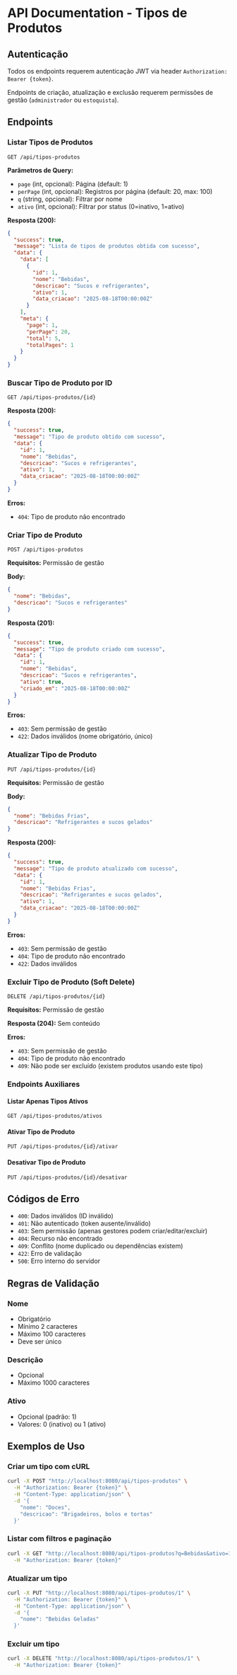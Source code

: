 # API Documentation - Tipos de Produtos

## Autenticação

Todos os endpoints requerem autenticação JWT via header `Authorization: Bearer {token}`.

Endpoints de criação, atualização e exclusão requerem permissões de gestão (`administrador` ou `estoquista`).

## Endpoints

### Listar Tipos de Produtos

```http
GET /api/tipos-produtos
```

**Parâmetros de Query:**
- `page` (int, opcional): Página (default: 1)
- `perPage` (int, opcional): Registros por página (default: 20, max: 100)
- `q` (string, opcional): Filtrar por nome
- `ativo` (int, opcional): Filtrar por status (0=inativo, 1=ativo)

**Resposta (200):**
```json
{
  "success": true,
  "message": "Lista de tipos de produtos obtida com sucesso",
  "data": {
    "data": [
      {
        "id": 1,
        "nome": "Bebidas",
        "descricao": "Sucos e refrigerantes",
        "ativo": 1,
        "data_criacao": "2025-08-18T00:00:00Z"
      }
    ],
    "meta": {
      "page": 1,
      "perPage": 20,
      "total": 5,
      "totalPages": 1
    }
  }
}
```

### Buscar Tipo de Produto por ID

```http
GET /api/tipos-produtos/{id}
```

**Resposta (200):**
```json
{
  "success": true,
  "message": "Tipo de produto obtido com sucesso",
  "data": {
    "id": 1,
    "nome": "Bebidas",
    "descricao": "Sucos e refrigerantes",
    "ativo": 1,
    "data_criacao": "2025-08-18T00:00:00Z"
  }
}
```

**Erros:**
- `404`: Tipo de produto não encontrado

### Criar Tipo de Produto

```http
POST /api/tipos-produtos
```

**Requisitos:** Permissão de gestão

**Body:**
```json
{
  "nome": "Bebidas",
  "descricao": "Sucos e refrigerantes"
}
```

**Resposta (201):**
```json
{
  "success": true,
  "message": "Tipo de produto criado com sucesso",
  "data": {
    "id": 1,
    "nome": "Bebidas",
    "descricao": "Sucos e refrigerantes",
    "ativo": true,
    "criado_em": "2025-08-18T00:00:00Z"
  }
}
```

**Erros:**
- `403`: Sem permissão de gestão
- `422`: Dados inválidos (nome obrigatório, único)

### Atualizar Tipo de Produto

```http
PUT /api/tipos-produtos/{id}
```

**Requisitos:** Permissão de gestão

**Body:**
```json
{
  "nome": "Bebidas Frias",
  "descricao": "Refrigerantes e sucos gelados"
}
```

**Resposta (200):**
```json
{
  "success": true,
  "message": "Tipo de produto atualizado com sucesso",
  "data": {
    "id": 1,
    "nome": "Bebidas Frias",
    "descricao": "Refrigerantes e sucos gelados",
    "ativo": 1,
    "data_criacao": "2025-08-18T00:00:00Z"
  }
}
```

**Erros:**
- `403`: Sem permissão de gestão
- `404`: Tipo de produto não encontrado
- `422`: Dados inválidos

### Excluir Tipo de Produto (Soft Delete)

```http
DELETE /api/tipos-produtos/{id}
```

**Requisitos:** Permissão de gestão

**Resposta (204):** Sem conteúdo

**Erros:**
- `403`: Sem permissão de gestão
- `404`: Tipo de produto não encontrado
- `409`: Não pode ser excluído (existem produtos usando este tipo)

### Endpoints Auxiliares

#### Listar Apenas Tipos Ativos

```http
GET /api/tipos-produtos/ativos
```

#### Ativar Tipo de Produto

```http
PUT /api/tipos-produtos/{id}/ativar
```

#### Desativar Tipo de Produto

```http
PUT /api/tipos-produtos/{id}/desativar
```

## Códigos de Erro

- `400`: Dados inválidos (ID inválido)
- `401`: Não autenticado (token ausente/inválido)
- `403`: Sem permissão (apenas gestores podem criar/editar/excluir)
- `404`: Recurso não encontrado
- `409`: Conflito (nome duplicado ou dependências existem)
- `422`: Erro de validação
- `500`: Erro interno do servidor

## Regras de Validação

### Nome
- Obrigatório
- Mínimo 2 caracteres
- Máximo 100 caracteres
- Deve ser único

### Descrição
- Opcional
- Máximo 1000 caracteres

### Ativo
- Opcional (padrão: 1)
- Valores: 0 (inativo) ou 1 (ativo)

## Exemplos de Uso

### Criar um tipo com cURL

```bash
curl -X POST "http://localhost:8080/api/tipos-produtos" \
  -H "Authorization: Bearer {token}" \
  -H "Content-Type: application/json" \
  -d '{
    "nome": "Doces",
    "descricao": "Brigadeiros, bolos e tortas"
  }'
```

### Listar com filtros e paginação

```bash
curl -X GET "http://localhost:8080/api/tipos-produtos?q=Bebidas&ativo=1&page=1&perPage=10" \
  -H "Authorization: Bearer {token}"
```

### Atualizar um tipo

```bash
curl -X PUT "http://localhost:8080/api/tipos-produtos/1" \
  -H "Authorization: Bearer {token}" \
  -H "Content-Type: application/json" \
  -d '{
    "nome": "Bebidas Geladas"
  }'
```

### Excluir um tipo

```bash
curl -X DELETE "http://localhost:8080/api/tipos-produtos/1" \
  -H "Authorization: Bearer {token}"
```